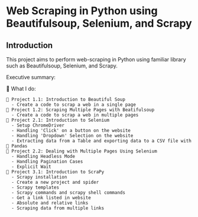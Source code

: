 # Web Scraping in Python using Beautifulsoup, Selenium, and Scrapy

## Introduction 
This project aims to perform web-scraping in Python using familiar library such as Beautifulsoup, Selenium, and Scrapy. 

Executive summary: 

🔧 What I do:

    🍲 Project 1.1: Introduction to Beautiful Soup 
      - Create a code to scrap a web in a single page 
    🍲 Project 1.2: Scraping Multiple Pages with Beatifulsoup
      - Create a code to scrap a web in multiple pages
    🔄 Project 2.1: Introduction to Selenium
      - Setup ChromeDriver 
      - Handling 'Click' on a button on the website 
      - Handling 'Dropdown' Selection on the website 
      - Extracting data from a Table and exporting data to a CSV file with 🐼 Pandas 
    🔄 Project 2.2: Dealing with Multiple Pages Using Selenium
      - Handling Headless Mode 
      - Handling Pagination Cases 
      - Explicit Wait
    🐍 Project 3.1: Introduction to ScraPy
      - Scrapy installation 
      - Create a new project and spider 
      - Scrapy templates 
      - Scrapy commands and scrapy shell commands 
      - Get a link listed in website 
      - Absolute and relative links 
      - Scraping data from multiple links 

